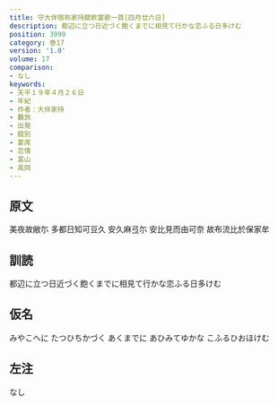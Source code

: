 ```yaml
---
title: 守大伴宿祢家持舘飲宴歌一首[四月廿六日]
description: 都辺に立つ日近づく飽くまでに相見て行かな恋ふる日多けむ
position: 3999
category: 巻17
version: '1.0'
volume: 17
comparison:
- なし
keywords:
- 天平１９年４月２６日
- 年紀
- 作者：大伴家持
- 羈旅
- 出発
- 餞別
- 宴席
- 恋情
- 富山
- 高岡
---
```


## 原文

美夜故敝尓 多都日知可豆久 安久麻弖尓 安比見而由可奈 故布流比於保家牟

## 訓読

都辺に立つ日近づく飽くまでに相見て行かな恋ふる日多けむ

## 仮名

みやこへに たつひちかづく あくまでに あひみてゆかな こふるひおほけむ

## 左注

なし
